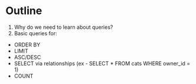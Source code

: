 # Outline

1. Why do we need to learn about queries?
2. Basic queries for: 

- ORDER BY
- LIMIT
- ASC/DESC
- SELECT via relationships (ex -  SELECT * FROM cats WHERE owner_id = 1)
- COUNT